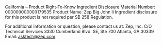  
 
 
California – Product Right-To-Know Ingredient Disclosure 
Material Number: 000000000000179535 
Product Name: Zep Big John Ii 
Ingredient disclosure for this product is not required per SB 258 Regulation. 
 
For additional information or question, please contact us at: 
Zep, Inc. 
C/O Technical Services 
3330 Cumberland Blvd. SE, Ste 700 
Atlanta, GA 30339 
Email: asktech@zep.com 
 
 
 
 
